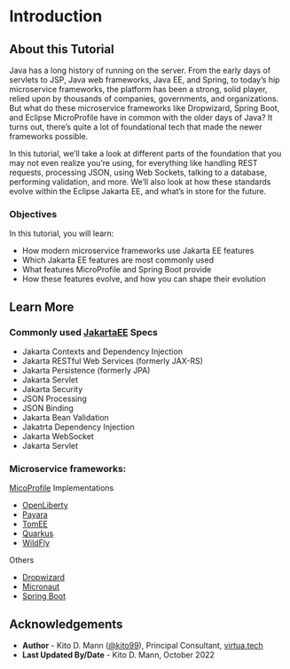# Introduction

## About this Tutorial

Java has a long history of running on the server. From the early days of servlets to JSP, Java web frameworks, Java EE, and Spring, to today’s hip microservice frameworks, the platform has been a strong, solid player, relied upon by thousands of companies, governments, and organizations. But what do these microservice frameworks like Dropwizard, Spring Boot, and Eclipse MicroProfile have in common with the older days of Java? It turns out, there’s quite a lot of foundational tech that made the newer frameworks possible. 

In this tutorial, we’ll take a look at different parts of the foundation that you may not even realize you’re using, for everything like handling REST requests, processing JSON, using Web Sockets, talking to a database, performing validation, and more. We’ll also look at how these standards evolve within the Eclipse Jakarta EE, and what’s in store for the future.

### Objectives

In this tutorial, you will learn:
* How modern microservice frameworks use Jakarta EE features
* Which Jakarta EE features are most commonly used
* What features MicroProfile and Spring Boot provide 
* How these features evolve, and how you can shape their evolution

## Learn More

### Commonly used [JakartaEE](https://jakarta.ee/) Specs
* Jakarta Contexts and Dependency Injection 
* Jakarta RESTful Web Services (formerly JAX-RS)
* Jakarta Persistence (formerly JPA)
* Jakarta Servlet
* Jakarta Security
* JSON Processing
* JSON Binding 
* Jakarta Bean Validation
* Jakatrta Dependency Injection
* Jakarta WebSocket
* Jakarta Servlet
  
### Microservice frameworks:

[MicoProfile](http://docs.oracle.com) Implementations
* [OpenLiberty](https://openliberty.io/)
* [Payara](https://www.payara.fish/products/)
* [TomEE](https://tomee.apache.org/)
* [Quarkus](https://quarkus.io/)
* [WildFly](https://www.wildfly.org/)

Others
* [Dropwizard](https://www.dropwizard.io/en/latest/)
* [Micronaut](https://micronaut.io/)
* [Spring Boot](https://spring.io/projects/spring-boot)

## Acknowledgements
* **Author** - Kito D. Mann ([@kito99](https://twitter.com/kito99)), Principal Consultant, [virtua.tech](https://virtua.tech])
* **Last Updated By/Date** - Kito D. Mann, October 2022
